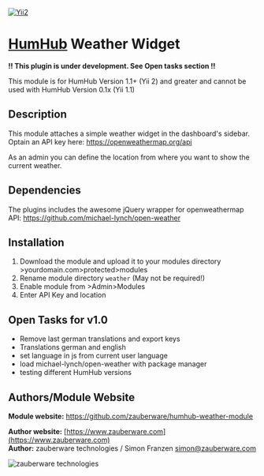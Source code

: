 [![Yii2](https://img.shields.io/badge/Powered_by-Yii_Framework-green.svg?style=flat)](http://www.yiiframework.com/)

# [HumHub](https://github.com/humhub/humhub) Weather Widget

__!! This plugin is under development. See Open tasks section !!__

This module is for HumHub Version 1.1+ (Yii 2) and greater and cannot be used with HumHub Version 0.1x (Yii 1.1)


## Description

This module attaches a simple weather widget in the dashboard's sidebar. Optain an API key here: https://openweathermap.org/api

As an admin you can define the location from where you want to show the current weather.

## Dependencies

The plugins includes the awesome jQuery wrapper for openweathermap API: <https://github.com/michael-lynch/open-weather>
    
## Installation
1. Download the module and upload it to your modules directory >yourdomain.com>protected>modules
2. Rename module directory ```weather``` (May not be required!)
3. Enable module from >Admin>Modules
4. Enter API Key and location

## Open Tasks for v1.0
* Remove last german translations and export keys
* Translations german and english
* set language in js from current user language
* load michael-lynch/open-weather with package manager
* testing different HumHub versions

## Authors/Module Website

__Module website:__ <https://github.com/zauberware/humhub-weather-module>  

__Author website:__ [https://www.zauberware.com](https://www.zauberware.com)    
__Author:__ zauberware technologies / Simon Franzen <simon@zauberware.com>  

![zauberware technologies](https://avatars3.githubusercontent.com/u/1753330?s=200&v=4)


